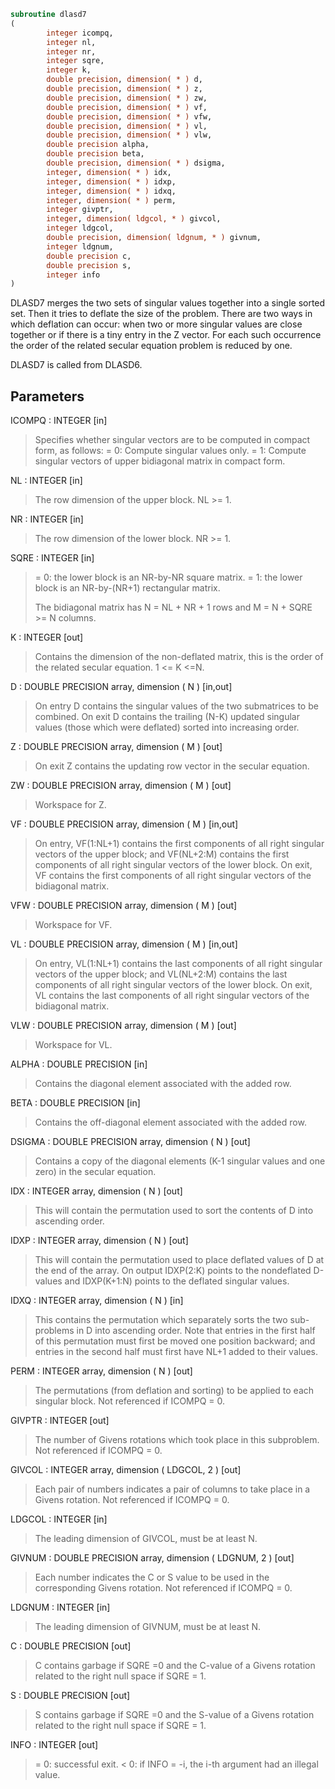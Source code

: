 ```fortran
subroutine dlasd7
(
        integer icompq,
        integer nl,
        integer nr,
        integer sqre,
        integer k,
        double precision, dimension( * ) d,
        double precision, dimension( * ) z,
        double precision, dimension( * ) zw,
        double precision, dimension( * ) vf,
        double precision, dimension( * ) vfw,
        double precision, dimension( * ) vl,
        double precision, dimension( * ) vlw,
        double precision alpha,
        double precision beta,
        double precision, dimension( * ) dsigma,
        integer, dimension( * ) idx,
        integer, dimension( * ) idxp,
        integer, dimension( * ) idxq,
        integer, dimension( * ) perm,
        integer givptr,
        integer, dimension( ldgcol, * ) givcol,
        integer ldgcol,
        double precision, dimension( ldgnum, * ) givnum,
        integer ldgnum,
        double precision c,
        double precision s,
        integer info
)
```

DLASD7 merges the two sets of singular values together into a single
sorted set. Then it tries to deflate the size of the problem. There
are two ways in which deflation can occur:  when two or more singular
values are close together or if there is a tiny entry in the Z
vector. For each such occurrence the order of the related
secular equation problem is reduced by one.

DLASD7 is called from DLASD6.

## Parameters
ICOMPQ : INTEGER [in]
> Specifies whether singular vectors are to be computed
> in compact form, as follows:
> = 0: Compute singular values only.
> = 1: Compute singular vectors of upper
> bidiagonal matrix in compact form.

NL : INTEGER [in]
> The row dimension of the upper block. NL >= 1.

NR : INTEGER [in]
> The row dimension of the lower block. NR >= 1.

SQRE : INTEGER [in]
> = 0: the lower block is an NR-by-NR square matrix.
> = 1: the lower block is an NR-by-(NR+1) rectangular matrix.
> 
> The bidiagonal matrix has
> N = NL + NR + 1 rows and
> M = N + SQRE >= N columns.

K : INTEGER [out]
> Contains the dimension of the non-deflated matrix, this is
> the order of the related secular equation. 1 <= K <=N.

D : DOUBLE PRECISION array, dimension ( N ) [in,out]
> On entry D contains the singular values of the two submatrices
> to be combined. On exit D contains the trailing (N-K) updated
> singular values (those which were deflated) sorted into
> increasing order.

Z : DOUBLE PRECISION array, dimension ( M ) [out]
> On exit Z contains the updating row vector in the secular
> equation.

ZW : DOUBLE PRECISION array, dimension ( M ) [out]
> Workspace for Z.

VF : DOUBLE PRECISION array, dimension ( M ) [in,out]
> On entry, VF(1:NL+1) contains the first components of all
> right singular vectors of the upper block; and VF(NL+2:M)
> contains the first components of all right singular vectors
> of the lower block. On exit, VF contains the first components
> of all right singular vectors of the bidiagonal matrix.

VFW : DOUBLE PRECISION array, dimension ( M ) [out]
> Workspace for VF.

VL : DOUBLE PRECISION array, dimension ( M ) [in,out]
> On entry, VL(1:NL+1) contains the  last components of all
> right singular vectors of the upper block; and VL(NL+2:M)
> contains the last components of all right singular vectors
> of the lower block. On exit, VL contains the last components
> of all right singular vectors of the bidiagonal matrix.

VLW : DOUBLE PRECISION array, dimension ( M ) [out]
> Workspace for VL.

ALPHA : DOUBLE PRECISION [in]
> Contains the diagonal element associated with the added row.

BETA : DOUBLE PRECISION [in]
> Contains the off-diagonal element associated with the added
> row.

DSIGMA : DOUBLE PRECISION array, dimension ( N ) [out]
> Contains a copy of the diagonal elements (K-1 singular values
> and one zero) in the secular equation.

IDX : INTEGER array, dimension ( N ) [out]
> This will contain the permutation used to sort the contents of
> D into ascending order.

IDXP : INTEGER array, dimension ( N ) [out]
> This will contain the permutation used to place deflated
> values of D at the end of the array. On output IDXP(2:K)
> points to the nondeflated D-values and IDXP(K+1:N)
> points to the deflated singular values.

IDXQ : INTEGER array, dimension ( N ) [in]
> This contains the permutation which separately sorts the two
> sub-problems in D into ascending order.  Note that entries in
> the first half of this permutation must first be moved one
> position backward; and entries in the second half
> must first have NL+1 added to their values.

PERM : INTEGER array, dimension ( N ) [out]
> The permutations (from deflation and sorting) to be applied
> to each singular block. Not referenced if ICOMPQ = 0.

GIVPTR : INTEGER [out]
> The number of Givens rotations which took place in this
> subproblem. Not referenced if ICOMPQ = 0.

GIVCOL : INTEGER array, dimension ( LDGCOL, 2 ) [out]
> Each pair of numbers indicates a pair of columns to take place
> in a Givens rotation. Not referenced if ICOMPQ = 0.

LDGCOL : INTEGER [in]
> The leading dimension of GIVCOL, must be at least N.

GIVNUM : DOUBLE PRECISION array, dimension ( LDGNUM, 2 ) [out]
> Each number indicates the C or S value to be used in the
> corresponding Givens rotation. Not referenced if ICOMPQ = 0.

LDGNUM : INTEGER [in]
> The leading dimension of GIVNUM, must be at least N.

C : DOUBLE PRECISION [out]
> C contains garbage if SQRE =0 and the C-value of a Givens
> rotation related to the right null space if SQRE = 1.

S : DOUBLE PRECISION [out]
> S contains garbage if SQRE =0 and the S-value of a Givens
> rotation related to the right null space if SQRE = 1.

INFO : INTEGER [out]
> = 0:  successful exit.
> < 0:  if INFO = -i, the i-th argument had an illegal value.
